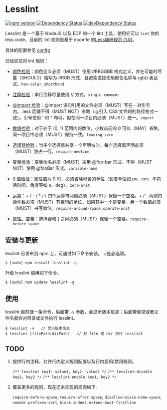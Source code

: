 Lesslint
===

[![npm version](https://badge.fury.io/js/lesslint.svg)](http://badge.fury.io/js/lesslint)
[![Dependency Status](https://david-dm.org/ecomfe/node-lesslint.png)](https://david-dm.org/ecomfe/node-lesslint)
[![devDependency Status](https://david-dm.org/ecomfe/node-lesslint/dev-status.png)](https://david-dm.org/ecomfe/node-lesslint#info=devDependencies)


Lesslint 是一个基于 NodeJS 以及 EDP 的一个 lint 工具，使用它可以 `lint` 你的 less code，目前的 lint 规则是基于 ecomfe 的[Less编码规范 [1.0]](https://github.com/ecomfe/spec/blob/master/less-code-style.md)。

具体的配置参见 [config](https://github.com/ecomfe/node-lesslint/blob/master/lib/config.js)

已经实现的 lint 规则：

+ [颜色检验](https://github.com/ecomfe/spec/blob/master/less-code-style.md#%E9%A2%9C%E8%89%B2)：颜色定义必须（MUST）使用 #RRGGBB 格式定义，并在可能时尽量（SHOULD）缩写为 #RGB 形式，且避免直接使用颜色名称与 rgb() 表达式。`hex-color`, `shorthand`

+ [注释检验](https://github.com/ecomfe/spec/blob/master/less-code-style.md#%E6%B3%A8%E9%87%8A)：单行注释尽量使用 // 方式。`single-comment`

+ [@import 检验](https://github.com/ecomfe/spec/blob/master/less-code-style.md#import-%E8%AF%AD%E5%8F%A5)：@import 语句引用的文件必须（MUST）写在一对引号内，.less 后缀不得（MUST NOT）省略（与引入 CSS 文件时的路径格式一致）。引号使用 ' 和 " 均可，但在同一项目内必须（MUST）统一。`import`

+ [数值检验](https://github.com/ecomfe/spec/blob/master/less-code-style.md#%E6%95%B0%E5%80%BC)：对于处于 (0, 1) 范围内的数值，小数点前的 0 可以（MAY）省略，同一项目中必须（MUST）保持一致。`leading-zero`

+ [选择器检验](https://github.com/ecomfe/spec/blob/master/less-code-style.md#%E9%80%89%E6%8B%A9%E5%99%A8)：当多个选择器共享一个声明块时，每个选择器声明必须（MUST）独占一行。`require-newline`

+ [变量检验](https://github.com/ecomfe/spec/blob/master/less-code-style.md#%E5%8F%98%E9%87%8F)：变量命名必须（MUST）采用 @foo-bar 形式，不得（MUST NOT）使用 @fooBar 形式。`variable-name`

+ [0 值检验](https://github.com/ecomfe/spec/blob/master/less-code-style.md#0-%E5%80%BC)：属性值为 0 时，必须省略可省的单位（长度单位如 px、em，不包括时间、角度等如 s、deg）。`zero-unit`

+ [运算](https://github.com/ecomfe/spec/blob/master/less-code-style.md#%E8%BF%90%E7%AE%97)：+ / - / * / / 四个运算符两侧必须（MUST）保留一个空格。+ / - 两侧的操作数必须（MUST）有相同的单位，如果其中一个是变量，另一个数值必须（MUST）书写单位。`require-around-space`, `operate-unit`

+ [属性、变量](https://github.com/ecomfe/spec/blob/master/less-code-style.md#%E5%B1%9E%E6%80%A7%E5%8F%98%E9%87%8F)：选择器和 { 之间必须（MUST）保留一个空格。`require-before-space`


安装与更新
-------

lesslint 已发布到 npm 上，可通过如下命令安装。`-g`是必选项。

    $ [sudo] npm install lesslint -g

升级 lesslint 请用如下命令。

    $ [sudo] npm update lesslint -g
    

使用
------

lesslint 目前就一条命令，后面带 `-v` 参数，会显示版本信息；后面带目录或者文件名就会对目录或文件执行 lesslint。

    $ lesslint -v   // 显示版本信息
    $ lesslint [filePath|dirPath]   // 对 file 或 dir 执行 lesslint


TODO
------

1. 提供行内注释，允许行内定义规则配置以及行内启用/禁用规则。
    
    `/** lesslint key1: value1, key2: value2 */`
    `/** lesslint-disable key1, key2 */`
    `/** lesslint-enable key1, key2 */`

2. 覆盖更多的规则，现在还未实现的规则如下:

   `require-before-space`, `require-after-space`, `disallow-mixin-name-space`, `vendor-prefixes-sort`, `block-indent`, `extend-must-firstline`


   
